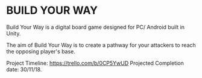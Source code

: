 # BUILD YOUR WAY
Build Your Way is a digital board game designed for PC/ Android built in Unity.

The aim of Build Your Way is to create a pathway for your attackers to reach the opposing player's base.

Project Timeline: https://trello.com/b/0CP5YwUD
Projected Completion date: 30/11/18.
